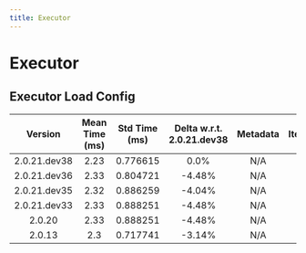 ```yaml
---
title: Executor
---
```

# Executor

## Executor Load Config

| Version | Mean Time (ms) | Std Time (ms) | Delta w.r.t. 2.0.21.dev38 | Metadata | Iterations |
| :---: | :---: | :---: | :---: | :---: | :---: |
| 2.0.21.dev38 | 2.23 | 0.776615 | 0.0% | N/A | 100 |
| 2.0.21.dev36 | 2.33 | 0.804721 | -4.48% | N/A | 100 |
| 2.0.21.dev35 | 2.32 | 0.886259 | -4.04% | N/A | 100 |
| 2.0.21.dev33 | 2.33 | 0.888251 | -4.48% | N/A | 100 |
| 2.0.20 | 2.33 | 0.888251 | -4.48% | N/A | 100 |
| 2.0.13 | 2.3 | 0.717741 | -3.14% | N/A | 100 |
